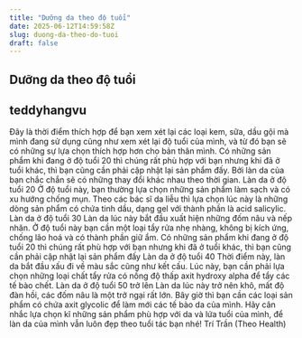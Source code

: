 ```yaml
---
title: "Dưỡng da theo độ tuổi"
date: 2025-06-12T14:59:58Z
slug: duong-da-theo-do-tuoi
draft: false
---
```


## Dưỡng da theo độ tuổi

## teddyhangvu

Đây là thời điểm thích hợp để bạn xem xét lại các loại kem, sữa, dầu gội mà mình đang sử dụng cũng như xem xét lại độ tuổi của mình, và từ đó bạn sẽ có những sự lựa chọn thích hợp hơn cho bản thân mình. Có những sản phẩm khi đang ở độ tuổi 20 thì chúng rất phù hợp với bạn nhưng khi đã ở tuổi khác, thì bạn cũng cần phải cập nhật lại sản phẩm đấy. Bởi làn da của bạn chắc chắn sẽ có những thay đổi khác nhau theo thời gian.
Làn da ở độ tuổi 20
Ở độ tuổi này, bạn thường lựa chọn những sản phẩm làm sạch và có xu hướng chống mụn. Theo các bác sĩ da liễu thì lựa chọn lúc này là những dòng sản phẩm có chứa tinh dầu, dạng gel với thành phần là acid salicylic.
Làn da ở độ tuổi 30
Làn da lúc này bắt đầu xuất hiện những đốm nâu và nếp nhăn. Ở độ tuổi này bạn cần một loại tẩy rửa nhẹ nhàng, không bị kích ứng, chống lão hoá và có thành phần giữ ẩm.
Có những sản phẩm khi đang ở độ tuổi 20 thì chúng rất phù hợp với bạn nhưng khi đã ở tuổi khác, thì bạn cũng cần phải cập nhật lại sản phẩm đấy
Làn da ở độ tuổi 40
Thời điểm này, làn da bắt đầu xấu đi về màu sắc cũng như kết cấu. Lúc này, bạn cần phải lựa chọn những loại chất tẩy rửa có nồng độ thấp axit hydroxy alpha để tẩy các tế bào chết.
Làn da ở độ tuổi 50 trở lên
Làn da lúc này trở nên khô, mất độ đàn hồi, các đốm nâu là một trở ngại rất lớn. Bây giờ thì bạn cần các loại sản phẩm có chứa axit glycolic để làm mới các tế bào da của mình.
Hãy cân nhắc lựa chọn kĩ những sản phẩm phù hợp với da và lứa tuổi của mình, để làn da của mình vẫn luôn đẹp theo tuổi tác bạn nhé!
Trí Trần (Theo Health)